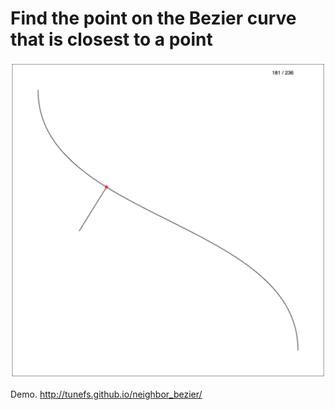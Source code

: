 # Find the point on the Bezier curve that is closest to a point

![bezier.png](bezier.png)

Demo. http://tunefs.github.io/neighbor_bezier/
